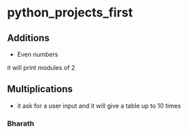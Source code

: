 # python_projects_first

## Additions
* Even numbers 

it will print modules of 2


## Multiplications
*  it ask for a user input and it will give a table up to 10 times

### Bharath